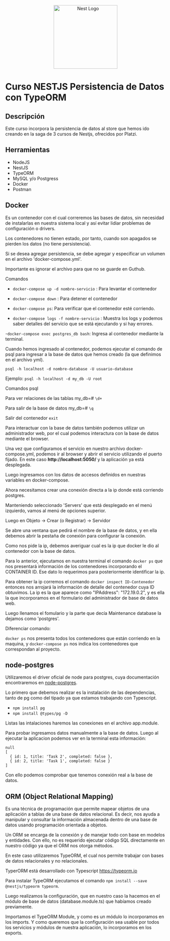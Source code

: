 <p align="center">
  <a href="http://nestjs.com/" target="blank"><img src="https://nestjs.com/img/logo-small.svg" width="200" alt="Nest Logo" /></a>
</p>

# Curso NESTJS Persistencia de Datos con TypeORM

## Descripción
Este curso incorpora la persistencia de datos al store que hemos ido creando en la saga de 3 cursos de Nestjs, ofrecidos por Platzi.


## Herramientas

- NodeJS
- NestJS
- TypeORM
- MySQL y/o Postgress
- Docker
- Postman


## Docker

Es un contenedor con el cual correremos las bases de datos, sin necesidad de instalarlas en nuestra sistema local y así evitar lidiar problemas de configuración o drivers.

Los contenedores no tienen estado, por tanto, cuando son apagados se pierden los datos (no tiene persistencia).

Si se desea agregar persistencia, se debe agregar y especificar un volumen en el archivo 'docker-compose.yml'.

Importante es ignorar el archivo para que no se guarde en Guthub.

Comandos
- `docker-compose up -d nombre-servicio` : Para levantar el contenedor
- `docker-compose down` : Para detener el contenedor
- `docker-compose ps`: Para verificar que el contenedor esté corriendo.

- `docker-compose logs -f nombre-servicio` : Muestra los logs y podemos saber detalles del servicio que se está ejecutando y si hay errores.

-`docker-compose exec postgres_db bash`: Ingresa al contenedor mediante la terminal.

Cuando hemos ingresado al contenedor, podemos ejecutar el comando de psql para ingresar a la base de datos que hemos creado (la que definimos en el archivo yml).

`psql -h localhost -d nombre-database -U usuario-database`

Ejemplo:
`psql -h localhost -d my_db -U root`

Comandos psql

Para ver relaciones de las tablas
my_db=# `\d+`

Para salir de la base de datos
my_db=# `\q`

Salir del contenedor
`exit`

Para interactuar con la base de datos también podemos utilizar un administrador web, por el cual podemos interactura con la base de datos mediante el browser.

Una vez que configuramos el servicio en nuestro archivo docker-compose.yml, podemos ir al browser y abrir el servicio utilizando el puerto fijado. En este caso **http://localhost:5050/** y la aplicación ya está desplegada.

Luego ingresamos con los datos de accesos definidos en nuestras variables en docker-compose.

Ahora necesitamos crear una conexión directa a la ip donde está corriendo postgres.

Manteniendo seleccionado 'Servers' que está desplegado en el menú izquierdo, vamos al menú de opciones superior.

Luego en Objeto -> Crear (o Registrar) -> Servidor

Se abre una ventana que pedirá el nombre de la base de datos, y en ella debemos abrir la pestaña de conexión para configurar la conexión.

Como nos pide la ip, debemos averiguar cual es la ip que docker le dio al contenedor con la base de datos.

Para lo anterior, ejecutamos en nuestra terminal el comando `docker ps` que nos presentará información de los contenedores incorporando el CONTAINER ID. Ese dato lo requerimos para posteriormente identificar la ip.

Para obtener la ip corremos el comando `docker inspect ID-Contenedor` entonces nos arrojará la información de detalle del contenedor cuya ID obtuvimos. La ip es la que aparece como "IPAddress": "172.19.0.2", y es ella la que incorporamos en el formulario del administrador de base de datos web.

Luego llenamos el fomulario y la parte que decía Maintenance database la dejamos como 'postgres'.

Diferenciar comando:

`docker ps` nos presenta todos los contenedores que están corriendo en la maquina, y `docker-compose ps` nos indica los contenedores que correspondan al proyecto.

## node-postgres

Utilizaremos el driver oficial de node para postgres, cuya documentación encontraremos en [node-postgres](https://node-postgres.com/).

Lo primero que debemos realizar es la instalación de las dependencias, tanto de pg como del tipado ya que estamos trabajando con Typescript.

- `npm install pg`
- `npm install @types/pg -D`

Listas las intalaciones haremos las conexiones en el archivo app.module.

Para probar ingresamos datos manualmente a la base de datos.
Luego al ejecutar la aplicacion podemos ver en la terminal esta información:

```
null
[
  { id: 1, title: 'Task 2', completed: false },
  { id: 2, title: 'Task 1', completed: false }
]
```

Con ello podemos comprobar que tenemos conexión real a la base de datos.


## ORM (Object Relational Mapping)

Es una técnica de programación que permite mapear objetos de una aplicación a tablas de una base de datos relacional.
Es decir, nos ayuda a manipular y consultar la información almacenada  dentro de una base de datos usando programación orientada a objetos.

Un ORM se encarga de la conexión y de manejar todo con base en modelos y entidades. Con ello, no es requerido ejecutar código SQL directamente en nuestro código ya que el ORM nos otorga métodos.

En este caso utilizaremos TypeORM, el cual nos permite trabajar con bases de datos relacionales y no relacionales.

TyperORM está desarrollado con Typescript https://typeorm.io

Para instalar TypeORM ejecutamos el comando `npm install --save @nestjs/typeorm typeorm`.

Luego realizamos la configuración, que en nuestro caso la hacemos en el módulo de base de datos (database.module.ts) que habíamos creado previamente.

Importamos el TypeORM Module, y como es un módulo lo incorporamos en los imports.
Y como queremos que la configuración sea usable por todos los servicios y módulos de nuestra aplicación, lo incorporamos en los exports.

